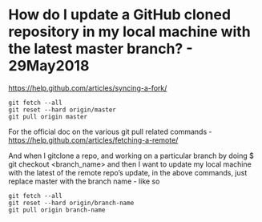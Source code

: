 # How do I update a GitHub cloned repository in my local machine with the latest master branch? - 29May2018

https://help.github.com/articles/syncing-a-fork/

```
git fetch --all
git reset --hard origin/master
git pull origin master
```

For the official doc on the various git pull related commands - https://help.github.com/articles/fetching-a-remote/

And when I gitclone a repo, and working on a particular branch by doing $ git checkout <branch_name> and then I want to update my local machine with the latest of the remote repo’s update, in the above commands, just replace master with the branch name - like so

```
git fetch --all
git reset --hard origin/branch-name
git pull origin branch-name
```